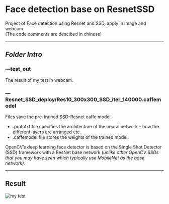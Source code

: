 # Face detection base on ResnetSSD
Project of Face detection using Resnet and SSD, apply in image and webcam.   
(The code comments are descibed in chinese)

------
## ***Folder Intro***
### —test_out
The result of my test in webcam.

### —Resnet_SSD_deploy/Res10_300x300_SSD_iter_140000.caffemodel
Files save the pre-trained SSD-Resnet caffe model.    
   - .prototxt file specifies the architecture of the neural network – how the different layers are arranged etc.
   - .caffemodel file stores the weights of the trained model.    
   
OpenCV’s deep learning face detector is based on the Single Shot Detector (SSD) framework with a ResNet base network (*unlike other OpenCV SSDs that you may have seen which typically use MobileNet as the base network).*

------
## Result
![my test](https://github.com/LZQthePlane/Face-detection-base-on-ResnetSSD/blob/master/test_out/example.gif) 
